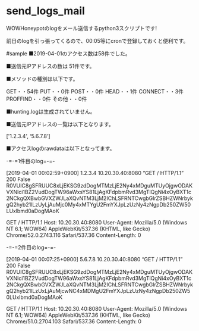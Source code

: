 # send_logs_mail
WOWHoneypotのlogをメール送信するpython3スクリプトです!

前日のlogを引っ張ってくるので、00:05等にcronで登録しておくと便利です。

#sample
■2019-04-01のアクセス数は58件でした。

■送信元IPアドレスの数は 51件です。

■メソッドの種別は以下です。

GET・・54件
PUT・・0件
POST・・0件
HEAD・・1件
CONNECT・・3件
PROFFIND・・0件
その他・・0件

■hunting.logは生成されていません。

■送信元IPアドレスの一覧は以下となります。

['1.2.3.4', ‘5.6.7.8’]

■アクセスlogのrawdataは以下となってます。

-=-=1件目のlog=-=-

[2019-04-01 00:02:59+0900] 1.2.3.4 10.20.30.40:8080 “GET / HTTP/1.1” 200 False R0VUIC8gSFRUUC8xLjEKSG9zdDogMTMzLjE2Ny4xMDguMTUyOjgwODAKVXNlci1BZ2VudDogTW96aWxsYS81LjAgKFdpbmRvd3MgTlQgNi4xOyBXT1c2NCkgQXBwbGVXZWJLaXQvNTM3LjM2IChLSFRNTCwgbGlrZSBHZWNrbykgQ2hyb21lLzUyLjAuMjc0My4xMTYgU2FmYXJpLzUzNy4zNgpDb250ZW50LUxlbmd0aDogMAoK

GET / HTTP/1.1 Host: 10.20.30.40:8080 User-Agent: Mozilla/5.0 (Windows NT 6.1; WOW64) AppleWebKit/537.36 (KHTML, like Gecko) Chrome/52.0.2743.116 Safari/537.36 Content-Length: 0

-=-=2件目のlog=-=-

[2019-04-01 00:07:25+0900] 5.6.7.8 10.20.30.40:8080 “GET / HTTP/1.1” 200 False R0VUIC8gSFRUUC8xLjEKSG9zdDogMTMzLjE2Ny4xMDguMTUyOjgwODAKVXNlci1BZ2VudDogTW96aWxsYS81LjAgKFdpbmRvd3MgTlQgNi4xOyBXT1c2NCkgQXBwbGVXZWJLaXQvNTM3LjM2IChLSFRNTCwgbGlrZSBHZWNrbykgQ2hyb21lLzUxLjAuMjcwNC4xMDMgU2FmYXJpLzUzNy4zNgpDb250ZW50LUxlbmd0aDogMAoK

GET / HTTP/1.1 Host: 10.20.30.40:8080 User-Agent: Mozilla/5.0 (Windows NT 6.1; WOW64) AppleWebKit/537.36 (KHTML, like Gecko) Chrome/51.0.2704.103 Safari/537.36 Content-Length: 0